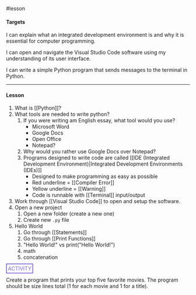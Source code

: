 #lesson

#### Targets
I can explain what an integrated development environment is and why it is essential for computer programming.

I can open and navigate the Visual Studio Code software using my understanding of its user interface.

I can write a simple Python program that sends messages to the terminal in Python.

---
#### Lesson

1. What is [[Python]]?
2. What tools are needed to write python?
	1. If you were writing am English essay, what tool would you use?
		* Microsoft Word
		* Google Docs
		* Open Office
		* Notepad?
	2. Why would you rather use Google Docs over Notepad?
	3. Programs designed to write code are called [[IDE (Integrated Development Environment)|Integrated Development Environments (IDEs)]]
		* Designed to make programming as easy as possible
		* Red underline = [[Compiler Error]]
		* Yellow underline = [[Warning]]
		* Code is runnable with [[Terminal]] input/output
3. Work through [[Visual Studio Code]] to open and setup the software.
4. Open a new project
	1. Open a new folder (create a new one)
	2. Create new `.py` file
5. Hello World
	1. Go through [[Statements]]
	2. Go through [[Print Functions]]
	3. "Hello World!" vs print("Hello World!")
	4. math
	5. concatenation


<span style="color: #7b6cd9; border: 2px solid #7b6cd9; padding: 3px">ACTIVITY</span>

Create a program that prints your top five favorite movies. The program should be size lines total (1 for each movie and 1 for a title).

